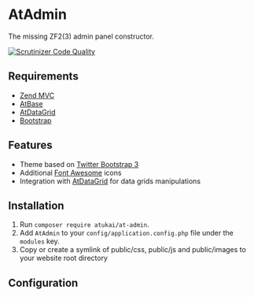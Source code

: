# AtAdmin

The missing ZF2(3) аdmin panel constructor.

[![Scrutinizer Code Quality](https://scrutinizer-ci.com/g/atukai/AtAdmin/badges/quality-score.png?b=master)](https://scrutinizer-ci.com/g/atukai/AtAdmin/?branch=master)

## Requirements

* [Zend MVC](https://github.com/zendframework/zend-mvc)
* [AtBase](https://github.com/atukai/AtBase)
* [AtDataGrid](https://github.com/atukai/AtDataGrid)
* [Bootstrap](http://getbootstrap.com/)

## Features

* Theme based on [Twitter Bootstrap 3](http://getbootstrap.com)
* Additional [Font Awesome](http://fortawesome.github.io/Font-Awesome) icons
* Integration with [AtDataGrid](https://github.com/atukai/AtDataGrid) for data grids manipulations

## Installation

 1. Run `composer require atukai/at-admin`.
 2. Add `AtAdmin` to your `config/application.config.php` file under the `modules` key.
 3. Copy or create a symlink of public/css, public/js and public/images to your website root directory

## Configuration